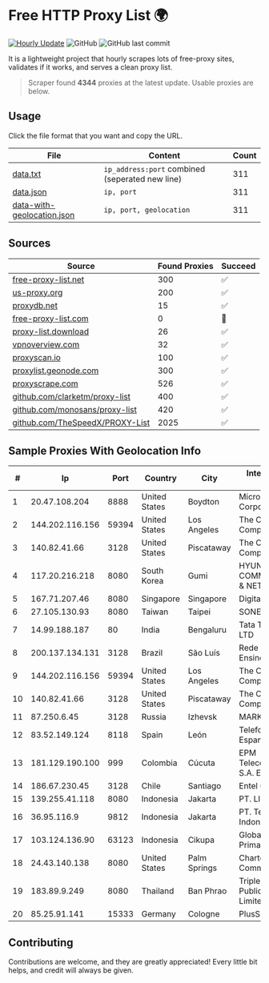 
# Free HTTP Proxy List 🌍

[![Hourly Update](https://github.com/mertguvencli/http-proxy-list/actions/workflows/main.yml/badge.svg?branch=main)](https://github.com/mertguvencli/http-proxy-list/actions/workflows/main.yml)
![GitHub](https://img.shields.io/github/license/mertguvencli/http-proxy-list)
![GitHub last commit](https://img.shields.io/github/last-commit/mertguvencli/http-proxy-list)

It is a lightweight project that hourly scrapes lots of free-proxy sites, validates if it works, and serves a clean proxy list.


> Scraper found **4344** proxies at the latest update. Usable proxies are below.

## Usage

Click the file format that you want and copy the URL.


|File|Content|Count|
|----|-------|-----|
|[data.txt](https://raw.githubusercontent.com/mertguvencli/http-proxy-list/main/proxy-list/data.txt)|`ip_address:port` combined (seperated new line)|311|
|[data.json](https://raw.githubusercontent.com/mertguvencli/http-proxy-list/main/proxy-list/data.json)|`ip, port`|311|
|[data-with-geolocation.json](https://raw.githubusercontent.com/mertguvencli/http-proxy-list/main/proxy-list/data-with-geolocation.json)|`ip, port, geolocation`|311|

## Sources

|Source|Found Proxies|Succeed|
|------|-------------|-------|
|[free-proxy-list.net](https://free-proxy-list.net)|300|✅|
|[us-proxy.org](https://www.us-proxy.org)|200|✅|
|[proxydb.net](http://proxydb.net)|15|✅|
|[free-proxy-list.com](https://free-proxy-list.com/?page=&port=&type%5B%5D=http&type%5B%5D=https&up_time=0&search=Search)|0|🚫|
|[proxy-list.download](https://www.proxy-list.download/HTTP)|26|✅|
|[vpnoverview.com](https://vpnoverview.com/privacy/anonymous-browsing/free-proxy-servers)|32|✅|
|[proxyscan.io](https://www.proxyscan.io)|100|✅|
|[proxylist.geonode.com](https://proxylist.geonode.com/api/proxy-list?limit=300&page=1&sort_by=lastChecked&sort_type=desc&protocols=http,https)|300|✅|
|[proxyscrape.com](https://api.proxyscrape.com/v2/?request=displayproxies&protocol=http&timeout=10000&country=all&ssl=all&anonymity=all)|526|✅|
|[github.com/clarketm/proxy-list](https://raw.githubusercontent.com/clarketm/proxy-list/master/proxy-list-raw.txt)|400|✅|
|[github.com/monosans/proxy-list](https://raw.githubusercontent.com/monosans/proxy-list/main/proxies/http.txt)|420|✅|
|[github.com/TheSpeedX/PROXY-List](https://raw.githubusercontent.com/TheSpeedX/PROXY-List/master/http.txt)|2025|✅|


## Sample Proxies With Geolocation Info

|#|Ip|Port|Country|City|Internet Service Provider|
|-|--|----|-------|----|-------------------------|
|1|20.47.108.204|8888|United States|Boydton|Microsoft Corporation|
|2|144.202.116.156|59394|United States|Los Angeles|The Constant Company|
|3|140.82.41.66|3128|United States|Piscataway|The Constant Company|
|4|117.20.216.218|8080|South Korea|Gumi|HYUNDAI COMMUNICATIONS & NETWORK|
|5|167.71.207.46|8080|Singapore|Singapore|DigitalOcean, LLC|
|6|27.105.130.93|8080|Taiwan|Taipei|SONET|
|7|14.99.188.187|80|India|Bengaluru|Tata Teleservices LTD|
|8|200.137.134.131|3128|Brazil|São Luís|Rede Nacional de Ensino e Pesquisa|
|9|144.202.116.156|59394|United States|Los Angeles|The Constant Company|
|10|140.82.41.66|3128|United States|Piscataway|The Constant Company|
|11|87.250.6.45|3128|Russia|Izhevsk|MARK-ITT|
|12|83.52.149.124|8118|Spain|León|Telefonica de Espana SAU|
|13|181.129.190.100|999|Colombia|Cúcuta|EPM Telecomunicaciones S.A. E.S.P.|
|14|186.67.230.45|3128|Chile|Santiago|Entel Chile S.A.|
|15|139.255.41.118|8080|Indonesia|Jakarta|PT. LINKNET|
|16|36.95.116.9|9812|Indonesia|Jakarta|PT. Telekomunikasi Indonesia|
|17|103.124.136.90|63123|Indonesia|Cikupa|Global Media Data Prima|
|18|24.43.140.138|8080|United States|Palm Springs|Charter Communications|
|19|183.89.9.249|8080|Thailand|Ban Phrao|Triple T Broadband Public Company Limited|
|20|85.25.91.141|15333|Germany|Cologne|PlusServer GmbH|



## Contributing

Contributions are welcome, and they are greatly appreciated! Every
little bit helps, and credit will always be given.

